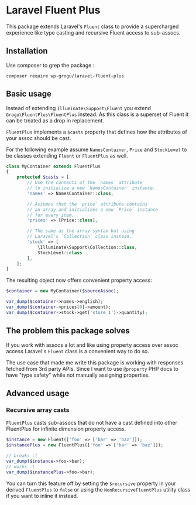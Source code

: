 Laravel Fluent Plus
===
This package extends Laravel's `Fluent` class to provide a
supercharged experience like type casting and recursive
Fluent access to sub-assocs.

## Installation

Use composer to grep the package :  

```
composer require wp-grogu/laravel-fluent-plus
```

## Basic usage
Instead of extending `Illuminate\Support\Fluent` you extend
`Grogu\FluentPlus\FluentPlus` instead. As this
class is a superset of Fluent it can be treated as a drop
in replacement.

`FluentPlus` implements a `$casts` property that defines
how the attributes of your assoc should be cast.

For the following example assume `NamesContainer`, `Price`
and `StockLevel` to be classes extending `Fluent`
or `FluentPlus` as well.
```php
class MyContainer extends FluentPlus
{
    protected $casts = [
        // Use the contents of the `names` attribute
        // to initialize a new `NamesContainer` instance.
        'names' => NamesContainer::class,

        // Assumes that the `price` attribute contains
        // an array and initializes a new `Price` instance
        // for every item. 
        'prices' => [Price::class],

        // The same as the array syntax but using
        // Laravel's `Collection` class instead.
        'stock' => [
            \Illuminate\Support\Collection::class,
            StockLevel::class
        ],
    ];
}
```

The resulting object now offers convenient property access:
```php
$container = new MyContainer($sourceAssoc);

var_dump($container->names->english);
var_dump($container->prices[0]->amount);
var_dump($container->stock->get('store_1')->quantity);
```

## The problem this package solves
If you work with assocs a lot and like using property access
over assoc access Laravel's `Fluent` class is a convenient
way to do so.

The use case that made me write this package is working
with responses fetched from 3rd party APIs. Since I want
to use `@property` PHP docs to have "type safety" while
not manually assigning properties.

## Advanced usage
### Recursive array casts
`FluentPlus` casts sub-assocs that do not
have a cast defined into other FluentPlus for infinite
dimension property access.
```php
$instance = new Fluent(['foo' => ['bar' => 'baz']]);
$instancePlus = new FluentPlus(['foo' => ['bar' => 'baz']]);

// breaks :(
var_dump($instance->foo->bar);
// works :)
var_dump($instancePlus->foo->bar);
```
You can turn this feature off by setting the `$recursive`
property in your derived `FluentPlus` to `false` or using
the `NonRecursiveFluentPlus` utility class if you want
to inline it instead.